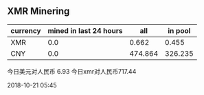 ## XMR Minering

|currency|mined in last 24 hours|all|in pool|
|---|---|---|---|
|XMR|0.0|0.662|0.455|
|CNY|0.0|474.864|326.235|

今日美元对人民币 6.93	今日xmr对人民币717.44


2018-10-21 05:45